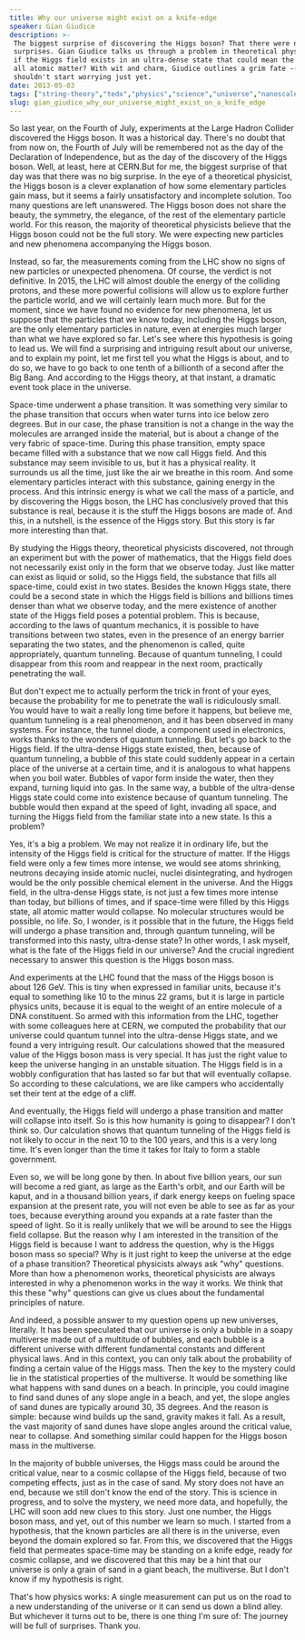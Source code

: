 ```yaml
---
title: Why our universe might exist on a knife-edge
speaker: Gian Giudice
description: >-
 The biggest surprise of discovering the Higgs boson? That there were no
 surprises. Gian Giudice talks us through a problem in theoretical physics: what
 if the Higgs field exists in an ultra-dense state that could mean the collapse of
 all atomic matter? With wit and charm, Giudice outlines a grim fate -- and why we
 shouldn't start worrying just yet.
date: 2013-05-03
tags: ["string-theory","tedx","physics","science","universe","nanoscale","dark-matter","exploration","energy"]
slug: gian_giudice_why_our_universe_might_exist_on_a_knife_edge
---
```


So last year, on the Fourth of July, experiments at the Large Hadron Collider discovered
the Higgs boson. It was a historical day. There's no doubt that from now on, the Fourth of
July will be remembered not as the day of the Declaration of Independence, but as the day
of the discovery of the Higgs boson. Well, at least, here at CERN.But for me, the biggest
surprise of that day was that there was no big surprise. In the eye of a theoretical
physicist, the Higgs boson is a clever explanation of how some elementary particles gain
mass, but it seems a fairly unsatisfactory and incomplete solution. Too many questions are
left unanswered. The Higgs boson does not share the beauty, the symmetry, the elegance, of
the rest of the elementary particle world. For this reason, the majority of theoretical
physicists believe that the Higgs boson could not be the full story. We were expecting new
particles and new phenomena accompanying the Higgs boson.

Instead, so far, the measurements coming from the LHC show no signs of new particles or
unexpected phenomena. Of course, the verdict is not definitive. In 2015, the LHC will
almost double the energy of the colliding protons, and these more powerful collisions will
allow us to explore further the particle world, and we will certainly learn much more. But
for the moment, since we have found no evidence for new phenomena, let us suppose that the
particles that we know today, including the Higgs boson, are the only elementary particles
in nature, even at energies much larger than what we have explored so far. Let's see where
this hypothesis is going to lead us. We will find a surprising and intriguing result about
our universe, and to explain my point, let me first tell you what the Higgs is about, and
to do so, we have to go back to one tenth of a billionth of a second after the Big Bang.
And according to the Higgs theory, at that instant, a dramatic event took place in the
universe.

Space-time underwent a phase transition. It was something very similar to the phase
transition that occurs when water turns into ice below zero degrees. But in our case, the
phase transition is not a change in the way the molecules are arranged inside the
material, but is about a change of the very fabric of space-time. During this phase
transition, empty space became filled with a substance that we now call Higgs field. And
this substance may seem invisible to us, but it has a physical reality. It surrounds us
all the time, just like the air we breathe in this room. And some elementary particles
interact with this substance, gaining energy in the process. And this intrinsic energy is
what we call the mass of a particle, and by discovering the Higgs boson, the LHC has
conclusively proved that this substance is real, because it is the stuff the Higgs bosons
are made of. And this, in a nutshell, is the essence of the Higgs story. But this story is
far more interesting than that.

By studying the Higgs theory, theoretical physicists discovered, not through an experiment
but with the power of mathematics, that the Higgs field does not necessarily exist only in
the form that we observe today. Just like matter can exist as liquid or solid, so the
Higgs field, the substance that fills all space-time, could exist in two states. Besides
the known Higgs state, there could be a second state in which the Higgs field is billions
and billions times denser than what we observe today, and the mere existence of another
state of the Higgs field poses a potential problem. This is because, according to the laws
of quantum mechanics, it is possible to have transitions between two states, even in the
presence of an energy barrier separating the two states, and the phenomenon is called,
quite appropriately, quantum tunneling. Because of quantum tunneling, I could disappear
from this room and reappear in the next room, practically penetrating the
wall.

But don't expect me to actually perform the trick in front of your eyes, because the
probability for me to penetrate the wall is ridiculously small. You would have to wait a
really long time before it happens, but believe me, quantum tunneling is a real
phenomenon, and it has been observed in many systems. For instance, the tunnel diode, a
component used in electronics, works thanks to the wonders of quantum tunneling. But let's
go back to the Higgs field. If the ultra-dense Higgs state existed, then, because of
quantum tunneling, a bubble of this state could suddenly appear in a certain place of the
universe at a certain time, and it is analogous to what happens when you boil water.
Bubbles of vapor form inside the water, then they expand, turning liquid into gas. In the
same way, a bubble of the ultra-dense Higgs state could come into existence because of
quantum tunneling. The bubble would then expand at the speed of light, invading all space,
and turning the Higgs field from the familiar state into a new state. Is this a
problem?

Yes, it's a big a problem. We may not realize it in ordinary life, but the intensity of
the Higgs field is critical for the structure of matter. If the Higgs field were only a
few times more intense, we would see atoms shrinking, neutrons decaying inside atomic
nuclei, nuclei disintegrating, and hydrogen would be the only possible chemical element in
the universe. And the Higgs field, in the ultra-dense Higgs state, is not just a few times
more intense than today, but billions of times, and if space-time were filled by this
Higgs state, all atomic matter would collapse. No molecular structures would be possible,
no life. So, I wonder, is it possible that in the future, the Higgs field will undergo a
phase transition and, through quantum tunneling, will be transformed into this nasty,
ultra-dense state? In other words, I ask myself, what is the fate of the Higgs field in
our universe? And the crucial ingredient necessary to answer this question is the Higgs
boson mass.

And experiments at the LHC found that the mass of the Higgs boson is about 126 GeV. This
is tiny when expressed in familiar units, because it's equal to something like 10 to the
minus 22 grams, but it is large in particle physics units, because it is equal to the
weight of an entire molecule of a DNA constituent. So armed with this information from the
LHC, together with some colleagues here at CERN, we computed the probability that our
universe could quantum tunnel into the ultra-dense Higgs state, and we found a very
intriguing result. Our calculations showed that the measured value of the Higgs boson mass
is very special. It has just the right value to keep the universe hanging in an unstable
situation. The Higgs field is in a wobbly configuration that has lasted so far but that
will eventually collapse. So according to these calculations, we are like campers who
accidentally set their tent at the edge of a cliff.

And eventually, the Higgs field will undergo a phase transition and matter will collapse
into itself. So is this how humanity is going to disappear? I don't think so. Our
calculation shows that quantum tunneling of the Higgs field is not likely to occur in the
next 10 to the 100 years, and this is a very long time. It's even longer than the time it
takes for Italy to form a stable government.

Even so, we will be long gone by then. In about five billion years, our sun will become a
red giant, as large as the Earth's orbit, and our Earth will be kaput, and in a thousand
billion years, if dark energy keeps on fueling space expansion at the present rate, you
will not even be able to see as far as your toes, because everything around you expands at
a rate faster than the speed of light. So it is really unlikely that we will be around to
see the Higgs field collapse. But the reason why I am interested in the transition of the
Higgs field is because I want to address the question, why is the Higgs boson mass so
special? Why is it just right to keep the universe at the edge of a phase transition?
Theoretical physicists always ask "why" questions. More than how a phenomenon works,
theoretical physicists are always interested in why a phenomenon works in the way it
works. We think that this these "why" questions can give us clues about the fundamental
principles of nature.

And indeed, a possible answer to my question opens up new universes, literally. It has
been speculated that our universe is only a bubble in a soapy multiverse made out of a
multitude of bubbles, and each bubble is a different universe with different fundamental
constants and different physical laws. And in this context, you can only talk about the
probability of finding a certain value of the Higgs mass. Then the key to the mystery
could lie in the statistical properties of the multiverse. It would be something like what
happens with sand dunes on a beach. In principle, you could imagine to find sand dunes of
any slope angle in a beach, and yet, the slope angles of sand dunes are typically around
30, 35 degrees. And the reason is simple: because wind builds up the sand, gravity makes
it fall. As a result, the vast majority of sand dunes have slope angles around the
critical value, near to collapse. And something similar could happen for the Higgs boson
mass in the multiverse.

In the majority of bubble universes, the Higgs mass could be around the critical value,
near to a cosmic collapse of the Higgs field, because of two competing effects, just as in
the case of sand. My story does not have an end, because we still don't know the end of the
story. This is science in progress, and to solve the mystery, we need more data, and
hopefully, the LHC will soon add new clues to this story. Just one number, the Higgs boson
mass, and yet, out of this number we learn so much. I started from a hypothesis, that the
known particles are all there is in the universe, even beyond the domain explored so far.
From this, we discovered that the Higgs field that permeates space-time may be standing on
a knife edge, ready for cosmic collapse, and we discovered that this may be a hint that
our universe is only a grain of sand in a giant beach, the multiverse. But I don't know if
my hypothesis is right.

That's how physics works: A single measurement can put us on the road to a new
understanding of the universe or it can send us down a blind alley. But whichever it turns
out to be, there is one thing I'm sure of: The journey will be full of surprises. Thank
you.

<!--
ad_duration=3.33
event="TEDxCERN"
external_start_time=0
has_talk_citation=1
intro_duration=11.82
is_subtitle_required="False"
is_talk_featured="True"
language="en"
language_swap="False"
native_language="en"
number_of_related_talks=6
number_of_speakers=1
number_of_subtitled_videos=31
number_of_tags=9
number_of_talk_download_languages=31
number_of_talk_more_resources=1
number_of_talk_recommendations=0
number_of_talks_take_actions=0
post_ad_duration=0.83
published_timestamp="2013-10-24 15:02:10"
recording_date="2013-05-03"
speaker_description="Theoretical physicist"
speaker_is_published=1
speaker_name="Gian Giudice"
talk_name="Why our universe might exist on a knife-edge"
talks_tags=["string-theory","tedx","physics","science","universe","nanoscale","dark-matter","exploration","energy"]
talks_take_action=[]
url_audio="https://download.ted.com/talks/GianGiudice_2013X.mp3?apikey=acme-roadrunner"
url_photo_speaker="https://pe.tedcdn.com/images/ted/48173136434e985bbea9f041511cc70bab6d89aa_254x191.jpg"
url_photo_talk="https://pe.tedcdn.com/images/ted/e2059cd7fbd3f541bc6c7abdb611425f036fcb97_1600x1200.jpg"
url_webpage="https://www.ted.com/talks/gian_giudice_why_our_universe_might_exist_on_a_knife_edge"
video_type_name="TEDx Talk"
-->